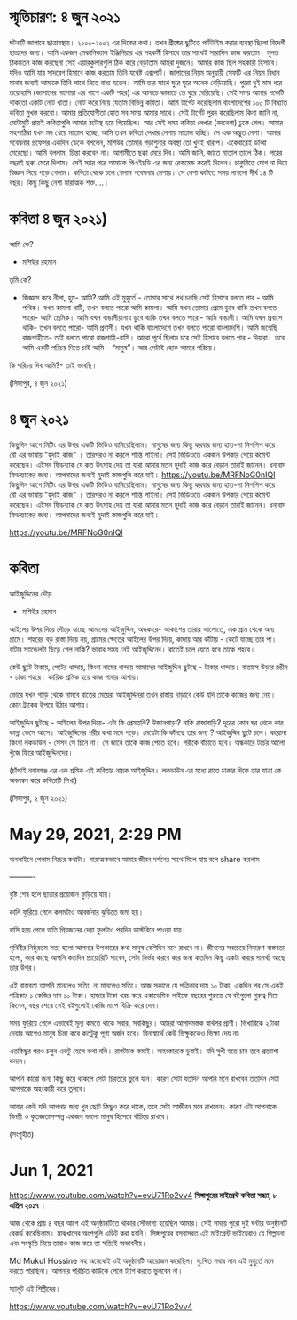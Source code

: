 

# স্মৃতিচারণ: ৪ জুন ২০২১

ঘটনাটি জাপানে ছাত্রাবস্থায়। ২০০০-২০০২ এর দিকের কথা। 
তখন গ্রীষ্মের ছুটিতে পার্টটাইম করার ব্যবস্থা ছিলো বিদেশী ছাত্রদের জন্য। আমি একজন মেকানিক্যাল ইঞ্জিনিয়ার এর সহকর্মী হিসাবে তার সাথেই সারাদিন কাজ করতাম। মূলত ঠিকমতন কাজ করছেনা সেই এয়ারকুলারগুলি ঠিক করে বেড়াতাম আমরা দুজনে। আমার কাজ ছিল সহকারী হিসাবে। যদিও আমি যার সাদরেগ হিসাবে কাজ করতাম তিনি যথেষ্ট এক্সপার্ট। জাপানের নিয়ম অনুয়ায়ী সেফটি এর নিয়ম বিধান মানার জন্যই আমাকে তিনি সাথে নিতে বাধ্য হতেন। আমি তার সাথে ঘুরে ঘুরে অনেক বেড়িয়েছি। পুরো দুই মাস ধরে তয়োহাসি (জাপানের নাগোয়া এর পাশে একটি শহর) এর আনাচে কানাচে তে ঘুরে বেরিয়েছি। 
সেই সময় আমার পকেটি থাকতো একটি নোট খাতা। নোট করে নিয়ে যেতাম বিভিন্ন কবিতা। আমি টার্গেট করেছিলাম বাংলাদেশের ১০০ টি বিখ্যাত কবিতা মুখস্ত করবো। আমার প্রতিযোগীতা হোত সব সময় আমার সাথে। 
সেই টার্গেট পুরন করেছিলাম কিনা জানি না, মোটামুটি প্রায়ই কবিতাগুলি আমার ঠটোস্থ হয়ে গিয়েছিল। আর সেই সময় কবিতা লেখার (বদনেশা) ঢুকে গেল। আমার সহপাঠিরা যখন মদ খেয়ে মাতাল হচ্ছে, আমি তখন কবিতা লেখার নেশায় মাতাল হচ্ছি। সে এক অদ্ভুত নেশা। 
আমার গবেষনার প্রফেসর একদিন ডেকে বললেন, মশিউর তোমার পড়াশুনার অবস্থা তো খুবই খারাপ। একেবারেই ডাব্বা মেরেছো। আমি বললাম, চিন্তা করবেন না। আগামীতে ছক্কা মেরে দিব। আমি জানি, জাতে মাতাল তালে ঠিক। 
পরের বছরই ছক্কা মেরে দিলাম। সেই স্যার পরে আমাকে পিএইচডি এর জন্য রেকমেন্ড করেই দিলেন। চাকুরিতে যোগ না দিয়ে বিজ্ঞান নিয়ে পড়ে গেলাম। কবিতা থেকে চলে গেলাম গবেষনার নেশায়। সে নেশা কাটতে সময় লাগলো দীর্ঘ ১৪ টি বছর। কিছু কিছু নেশা মারাত্মক শক্ত....।


# কবিতা ৪ জুন ২০২১)


আমি কে?
- মশিউর রহমান

তুমি কে? 
- জিজ্ঞাস করে নীলা,
হুম- আমি?
আমি এই মুহুর্তে - তোমার সাথে পথ চলছি
সেই হিসাবে বলতে পার -
আমি পথিক।
যখন কামলা খাটি, 
তখন বলতে পারো
আমি কামলা। 
আমি যখন তোমার প্রেমে ডুবে থাকি
তখন বলতে পারো-
আমি প্রেমিক।
আমি যখন বাঙালীয়ানায় ডুবে থাকি
তখন বলতে পারো-
আমি বাঙালী। 
আমি যখন প্রবাসে থাকি-
তখন বলতে পারো-
আমি প্রবাসী।
যখন থাকি বাংলাদেশে
তখন বলতে পারো বাংলাদেশি। 
আমি জন্মেছি রাজশাহীতে-
তাই বলতে পারো রাজশাহি-বাসি।
আরো পূর্বে ছিলাম চরে
সেই হিসাবে বলতে পার - দিয়ারা।
তবে আমি একটি পরিচয় দিতে চাই
আমি - “মানুষ”। 
আর সেটাই হোক আমার পরিচয়। 

কি পরিচয় দিব আমি?- তাই ভাবছি। 

(সিঙ্গাপুর, ৪ জুন ২০২১)

# ৪ জুন ২০২১
কিছুদিন আগে মিটিং এর উপর একটি ভিডিও বানিয়েছিলাম। মানুষের জন্য কিছু করবার জন্য হাত-পা নিশপিশ করে। বৌ এর ভাষায় "হুদাই কাজ" । তারপরও না করলে শান্তি পাইনা। সেই ভিডিওতে একজন উপকার পেয়ে কমেন্ট করেছেন। এইসব ফিডব্যাক যে কত উৎসাহ দেয় তা যারা আমার মতন হুদাই কাজ করে বেড়ান তারাই জানেন। ধন্যবাদ ফিডব্যাকের জন্য। আপনাদের জন্যই হুদাই কাজগুলি করে যাই। https://youtu.be/MRFNoG0nIQI
কিছুদিন আগে মিটিং এর উপর একটি ভিডিও বানিয়েছিলাম। মানুষের জন্য কিছু করবার জন্য হাত-পা নিশপিশ করে। বৌ এর ভাষায় "হুদাই কাজ" । তারপরও না করলে শান্তি পাইনা। সেই ভিডিওতে একজন উপকার পেয়ে কমেন্ট করেছেন। এইসব ফিডব্যাক যে কত উৎসাহ দেয় তা যারা আমার মতন হুদাই কাজ করে বেড়ান তারাই জানেন। ধন্যবাদ ফিডব্যাকের জন্য। আপনাদের জন্যই হুদাই কাজগুলি করে যাই। 

https://youtu.be/MRFNoG0nIQI


# কবিতা

আইজুদ্দিনের দৌড়
- মশিউর রহমান

আইলের উপর দিয়ে দৌড়ে যাচ্ছে 
আমাদের আইজুদ্দিন,
অন্ধকারে- আকাশের তারার আলোতে,
এক গ্রাম থেকে অন্য গ্রামে।
শহরের বড় রাস্তা দিয়ে নয়, 
গ্রামের ক্ষেতের আইলের উপর দিয়ে,
কাদায় আর কাঁটায় -
কেটে যাচ্ছে তার পা। 
বাটার স্যান্ডেলটা ছিড়ে গেল নাকি?
ভাবার সময় নেই আইজুদ্দিনের। 
রাতেই চলে যেতে হবে তাকে শহরে। 

কেউ ছুটে টাকায়, পেটের ধান্দায়, 
কিংবা নামের ধান্দায়
আমাদের আইজুদ্দিন ছুটছে -
টাকার ধান্দায়।
বাতাসে উড়ার রঙীন - ঢাকা শহরে। 
কায়িক শ্রমিক হয়ে 
কাজ পাবার আশায়। 

ভোরে যখন গাড়ি থেকে নামবে রাতের মেয়েরা
আইজু্দ্দিনরা তখন রাস্তায় দাড়াবে
কেউ যদি তাকে কাজের জন্য নেয়।
কোন ট্রাকের উপরে উঠার আশায়।

আইজুদ্দিন ছুটছে - আইলের উপর দিয়ে-
এটা কি প্রেমতলি? 
উজানপাড়া? নাকি রাজাবাড়ি?
দূরের কোন ঘর থেকে কার কান্না ভেসে আসে। 
আইজুদ্দিনের পরীর কথা মনে পড়ে। 
মেয়েটা কি কাঁদছে তার জন্য ? 
আইজুদ্দিন ছুটে চলে। 
করোনা কিংবা লকডাউন - সেসব সে চিনে না। 
সে জানে তাকে কাজ পেতে হবে। 
পরীকে বাঁচাতে হবে। 
অন্ধকারে টর্চের আলো খুঁজে ফিরে আইজুদ্দিনদের।

(চাঁপাই নবাবগঞ্জ এর এক শ্রমিক এই কবিতার নায়ক আইজুদ্দিন। লকডাউন এর মধ্যে রাতে ঢাকার দিকে তার যাত্রা কে অবলম্বন করে কবিতাটি লিখা) 

(সিঙ্গাপুর, ২ জুন ২০২১)



# May 29, 2021, 2:29 PM


অনলাইনে পেলাম নিচের কথাটা। মারাত্মকভাবে আমার জীবন দর্শনের সাথে মিলে যায় বলে share করলাম

———-

বৃষ্টি শেষ হলে ছাতার প্রয়োজন ফুড়িয়ে যায়।

কালি ফুরিয়ে গেলে কলমটাও আবর্জনার ঝুড়িতে জমা হয়।

বাসি হয়ে গেলে অতি প্রিয়জনের দেয়া ফুলটাও পরদিন ডাস্টবিনে পাওয়া যায়। 

পৃথিবীর নিষ্ঠুরতম সত্য হলো আপনার উপকারের কথা মানুষ বেশিদিন মনে রাখবে না। 
জীবনের সবচেয়ে নিদারুণ বাস্তবতা হলো, কার কাছে আপনি কতদিন প্রায়োরিটি পাবেন, সেটা নির্ভর করবে কার জন্য কতদিন কিছু একটা করার সামর্থ্য আছে তার উপর।

এই বাস্তবতা আপনি মানলেও সত্যি, না মানলেও সত্যি। আজ সকালে যে পত্রিকার দাম ১০ টাকা, একদিন পর সে একই পত্রিকার ১ কেজির দাম ১০ টাকা। হাজার টাকা খরচ করে একাডেমিক লাইফে বছরের শুরুতে যে বইগুলো গুরুত্ব দিয়ে কিনেন, বছর শেষে সেই বইগুলোই কেজি মাপে বিক্রি করে দেন।

সময় ফুরিয়ে গেলে এভাবেই মূল্য কমতে থাকে সবার, সবকিছুর। আমরা আপাদমস্তক স্বার্থপর প্রাণী। ভিখারিকে ২টাকা দেয়ার আগেও মানুষ চিন্তা করে কতটুকু পূণ্য অর্জন হবে। বিনাস্বার্থে কেউ ভিক্ষুককেও ভিক্ষা দেয় না৷ 

এতকিছুর পরও চলুন একটু হেসে কথা বলি।
রাগটাকে কমাই। অহংকারকে ডুবাই। 
যদি সুখী হতে চান তবে প্রত্যাশা কমান। 

আপনি কারো জন্য কিছু করে থাকলে সেটা চিরতরে ভুলে যান। কারণ সেটা যতদিন আপনি মনে রাখবেন ততদিন সেটা আপনাকে অহংকারী করে তুলবে।

আবার কেউ যদি আপনার জন্য খুব ছোট কিছুও করে থাকে, তবে সেটা আজীবন মনে রাখবেন। কারণ এটা আপনাকে বিনয়ী ও কৃতজ্ঞতাসম্পন্ন একজন ভালো মানুষ হিসেবে বাঁচিয়ে রাখবে।

(সংগৃহীত)


# Jun 1, 2021 


https://www.youtube.com/watch?v=evU71Ro2vv4
**সিঙ্গাপুরের মাইগ্রেন্ট কবিতা সন্ধ্যা, ৮ এপ্রিল ২০১৭ ।**

আজ থেকে প্রায় ৪ বছর আগে এই অনুষ্ঠানটিতে থাকার সৌভাগ্য হয়েছিল আমার। সেই সময়ে পুরো দুই ঘন্টার অনুষ্ঠানটি রেকর্ড করেছিলাম। মাঝখানের অংশগুলি এডিট করা হয়নি। সিঙ্গাপুরের বসবাসরত এই মাইগ্রেন্ট ভাইয়েরাও যে শিল্পমনা এবং সংস্কৃতি নিয়ে তারাও কাজ করে তা সত্যিই অভাবনীয়। 

Md Mukul Hossine সহ অনেকেই ওই অনুষ্ঠানটি আয়োজন করেছিল। দু:খিত সবার নাম এই মুহুর্তে মনে করতে পারছিনা। আপনার পরিচিত কাউকে পেলে ট্যাগ করতে ভুলবেন না। 

স্যালুট এই শিল্পীদের। 

https://www.youtube.com/watch?v=evU71Ro2vv4

